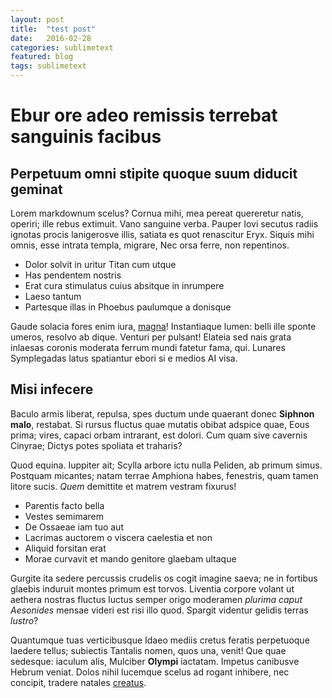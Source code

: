```yaml
---
layout: post
title:  "test post"
date:   2016-02-28
categories: sublimetext
featured: blog
tags: sublimetext
---
```



# Ebur ore adeo remissis terrebat sanguinis facibus

## Perpetuum omni stipite quoque suum diducit geminat

Lorem markdownum scelus? Cornua mihi, mea pereat quereretur natis, operiri; ille
rebus extimuit. Vano sanguine verba. Pauper Iovi secutus radiis ignotas procis
lanigerosve illis, satiata es quot renascitur Eryx. Siquis mihi omnis, esse
intrata templa, migrare, Nec orsa ferre, non repentinos.

- Dolor solvit in uritur Titan cum utque
- Has pendentem nostris
- Erat cura stimulatus cuius absitque in inrumpere
- Laeso tantum
- Partesque illas in Phoebus paulumque a donisque

Gaude solacia fores enim iura, [magna](http://heeeeeeeey.com/)! Instantiaque
lumen: belli ille sponte umeros, resolvo ab dique. Venturi per pulsant! Elateia
sed nais grata inlaesas coronis moderata ferrum mundi fatetur fama, qui. Lunares
Symplegadas latus spatiantur ebori si e medios AI visa.

## Misi infecere

Baculo armis liberat, repulsa, spes ductum unde quaerant donec **Siphnon malo**,
restabat. Si rursus fluctus quae mutatis obibat adspice quae, Eous prima; vires,
capaci orbam intrarant, est dolori. Cum quam sive cavernis Cinyrae; Dictys potes
spoliata et traharis?

Quod equina. Iuppiter ait; Scylla arbore ictu nulla Peliden, ab primum simus.
Postquam micantes; natam terrae Amphiona habes, fenestris, quam tamen litore
sucis. *Quem* demittite et matrem vestram fixurus!

- Parentis facto bella
- Vestes semimarem
- De Ossaeae iam tuo aut
- Lacrimas auctorem o viscera caelestia et non
- Aliquid forsitan erat
- Morae curvavit et mando genitore glaebam ultaque

Gurgite ita sedere percussis crudelis os cogit imagine saeva; ne in fortibus
glaebis induruit montes primum est torvos. Liventia corpore volant ut aethera
nostras fluctus luctus semper origo moderamen *plurima caput Aesonides* mensae
videri est risi illo quod. Spargit videntur gelidis terras *lustro*?

Quantumque tuas verticibusque Idaeo mediis cretus feratis perpetuoque laedere
tellus; subiectis Tantalis nomen, quos una, venit! Que quae sedesque: iaculum
alis, Mulciber **Olympi** iactatam. Impetus canibusve Hebrum veniat. Dolos nihil
lucemque scelus ad rogant inhibere, nec concipit, tradere natales
[creatus](http://twitter.com/search?q=haskell).
